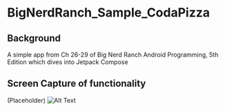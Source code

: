 # BigNerdRanch_Sample_CodaPizza

## Background

A simple app from Ch 26-29 of Big Nerd Ranch Android Programming, 5th Edition which dives into Jetpack Compose

## Screen Capture of functionality

(Placeholder)
![Alt Text](https://media.giphy.com/media/vFKqnCdLPNOKc/giphy.gif)
